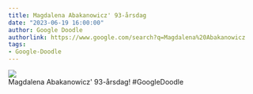 ```yaml
---
title: Magdalena Abakanowicz' 93-årsdag
date: "2023-06-19 16:00:00"
author: Google Doodle
authorlink: https://www.google.com/search?q=Magdalena%20Abakanowicz
tags:
- Google-Doodle
---
```

<img src="https://www.google.com/logos/doodles/2023/magdalena-abakanowiczs-93rd-birthday-6753651837109891.2-l.png" referrerpolicy="no-referrer"><br>Magdalena Abakanowicz' 93-årsdag! #GoogleDoodle